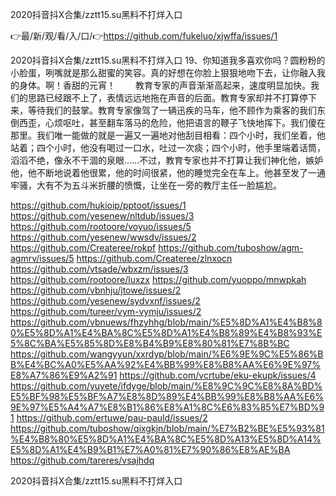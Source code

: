 2020抖音抖X合集/zztt15.su黑料不打烊入口

👉最/新/观/看/入/口/👉https://github.com/fukeluo/xjwffa/issues/1

2020抖音抖X合集/zztt15.su黑料不打烊入口	19、你知道我多喜欢你吗？圆粉粉的小脸蛋，咧嘴就是那么甜蜜的笑容。真的好想在你脸上狠狠地吻下去，让你融入我的身体。啊！香甜的元宵！
　　教育专家的声音渐渐高起来，速度明显加快。我们的思路已经跟不上了，表情远远地拖在声音的后面。教育专家却并不打算停下来，等待我们的鼓掌。教育专家像驾了一辆迅疾的马车，他不顾作为乘客的我们东倒西歪，心烦呕吐，甚至翻车落马的危险，他把语言的鞭子飞快地挥下。我们傻在那里。我们唯一能做的就是一遍又一遍地对他刮目相看：四个小时，我们坐着，他站着；四个小时，他没有喝过一口水，吐过一次痰；四个小时，他手里端着话筒，滔滔不绝，像永不干涸的泉眼……不过，教育专家也并不打算让我们神化他，嫉妒他，他不断地说着他很累，他的时间很紧，他的睡觉完全在车上。他甚至发了一通牢骚，大有不为五斗米折腰的愤慨，让坐在一旁的教厅主任一脸尴尬。


https://github.com/hukioip/pptoot/issues/1
https://github.com/yesenew/nltdub/issues/3
https://github.com/rootoore/voyuo/issues/5
https://github.com/yesenew/wwsdv/issues/2
https://github.com/Createree/rokpf
https://github.com/tuboshow/agm-agmrv/issues/5
https://github.com/Createree/zlnxocn
https://github.com/vtsade/wbxzm/issues/3
https://github.com/rootoore/luxzx
https://github.com/yuoppo/mnwpkah
https://github.com/vbnhju/jtowe/issues/2
https://github.com/yesenew/sydvxnf/issues/2
https://github.com/tureer/vym-vymju/issues/2
https://github.com/vbnuews/fhzyhhg/blob/main/%E5%8D%A1%E4%B8%80%E5%8D%A1%E4%BA%8C%E5%8D%A1%E4%B8%89%E4%B8%93%E5%8C%BA%E5%85%8D%E8%B4%B9%E8%80%81%E7%8B%BC
https://github.com/wangyyun/xxrdyp/blob/main/%E6%9E%9C%E5%86%BB%E4%BC%A0%E5%AA%92%E4%BB%99%E8%B8%AA%E6%9E%97%E8%A7%86%E9%A2%91
https://github.com/vcrtube/eku-ekupk/issues/4
https://github.com/yuyete/ifdyge/blob/main/%E8%9C%9C%E8%8A%BD%E5%BF%98%E5%BF%A7%E8%8D%89%E4%BB%99%E8%B8%AA%E6%9E%97%E5%A4%A7%E8%B1%86%E8%A1%8C%E6%83%85%E7%BD%91
https://github.com/ertuwe/pau-pauld/issues/2
https://github.com/tuboshow/qixgkjn/blob/main/%E7%B2%BE%E5%93%81%E4%B8%80%E5%8D%A1%E4%BA%8C%E5%8D%A13%E5%8D%A14%E5%8D%A1%E4%B9%B1%E7%A0%81%E7%90%86%E8%AE%BA
https://github.com/tareres/vsajhdq

2020抖音抖X合集/zztt15.su黑料不打烊入口

